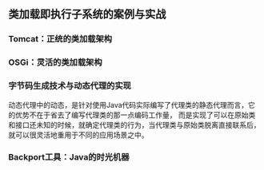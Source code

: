 ## 类加载即执行子系统的案例与实战

### Tomcat：正统的类加载架构

### OSGi：灵活的类加载架构

### 字节码生成技术与动态代理的实现

动态代理中的动态，是针对使用Java代码实际编写了代理类的静态代理而言，它的优势不在于省去了编写代理类的那一点编码工作量，
而是实现了可以在原始类和接口还未知的时候，就确定代理类的行为，当代理类与原始类脱离直接联系后，就可以很灵活地重用于不同的应用场景之中。

### Backport工具：Java的时光机器
